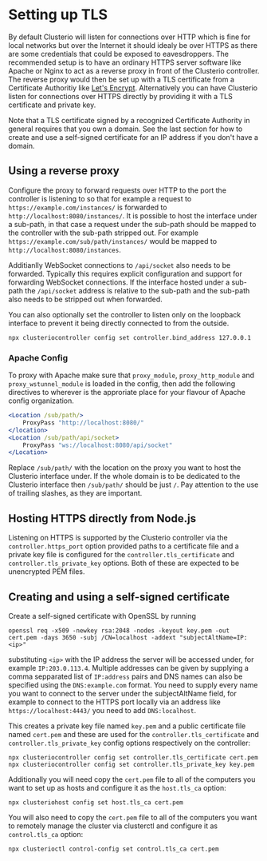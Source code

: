 # Setting up TLS

By default Clusterio will listen for connections over HTTP which is fine for local networks but over the Internet it should idealy be over HTTPS as there are some credentials that could be exposed to eavesdroppers.
The recommended setup is to have an ordinary HTTPS server software like Apache or Nginx to act as a reverse proxy in front of the Clusterio controller.
The reverse proxy would then be set up with a TLS certificate from a Certificate Authoritiy like [Let's Encrypt](https://letsencrypt.org).
Alternatively you can have Clusterio listen for connections over HTTPS directly by providing it with a TLS certificate and private key.

Note that a TLS certificate signed by a recognized Certificate Authority in general requires that you own a domain.
See the last section for how to create and use a self-signed certificate for an IP address if you don't have a domain.


## Using a reverse proxy

Configure the proxy to forward requests over HTTP to the port the controller is listening to so that for example a request to `https://example.com/instances/` is forwarded to `http://localhost:8080/instances/`.
It is possible to host the interface under a sub-path, in that case a request under the sub-path should be mapped to the controller with the sub-path stripped out.
For example `https://example.com/sub/path/instances/` would be mapped to `http://localhost:8080/instances`.

Additianlly WebSocket connections to `/api/socket` also needs to be forwarded.
Typically this requires explicit configuration and support for forwarding WebSocket connections.
If the interface hosted under a sub-path the `/api/socket` address is relative to the sub-path and the sub-path also needs to be stripped out when forwarded.

You can also optionally set the controller to listen only on the loopback interface to prevent it being directly connected to from the outside.

    npx clusteriocontroller config set controller.bind_address 127.0.0.1


### Apache Config

To proxy with Apache make sure that `proxy_module`, `proxy_http_module` and `proxy_wstunnel_module` is loaded in the config, then add the following directives to wherever is the approriate place for your flavour of Apache config organization.

```apache
<Location /sub/path/>
    ProxyPass "http://localhost:8080/"
</location>
<Location /sub/path/api/socket>
    ProxyPass "ws://localhost:8080/api/socket"
</Location>
```

Replace `/sub/path/` with the location on the proxy you want to host the Clusterio interface under.
If the whole domain is to be dedicated to the Clusterio interface then `/sub/path/` should be just `/`.
Pay attention to the use of trailing slashes, as they are important.


## Hosting HTTPS directly from Node.js

Listening on HTTPS is supported by the Clusterio controller via the `controller.https_port` option provided paths to a certificate file and a private key file is configured for the `controller.tls_certificate` and `controller.tls_private_key` options.
Both of these are expected to be unencrypted PEM files.


## Creating and using a self-signed certificate

Create a self-signed certificate with OpenSSL by running

    openssl req -x509 -newkey rsa:2048 -nodes -keyout key.pem -out cert.pem -days 3650 -subj /CN=localhost -addext "subjectAltName=IP:<ip>"

substituting `<ip>` with the IP address the server will be accessed under, for example `IP:203.0.113.4`.
Multiple addresses can be given by supplying a comma sepparated list of `IP:address` pairs and DNS names can also be specified using the `DNS:example.com` format.
You need to supply every name you want to connect to the server under the subjectAltName field, for example to connect to the HTTPS port locally via an address like `https://localhost:4443/` you need to add `DNS:localhost`.

This creates a private key file named `key.pem` and a public certificate file named `cert.pem` and these are used for the `controller.tls_certificate` and `controller.tls_private_key` config options respectively on the controller:

    npx clusteriocontroller config set controller.tls_certificate cert.pem
    npx clusteriocontroller config set controller.tls_private_key key.pem

Additionally you will need copy the `cert.pem` file to all of the computers you want to set up as hosts and configure it as the `host.tls_ca` option:

    npx clusteriohost config set host.tls_ca cert.pem

You will also need to copy the `cert.pem` file to all of the computers you want to remotely manage the cluster via clusterctl and configure it as `control.tls_ca` option:

    npx clusterioctl control-config set control.tls_ca cert.pem
